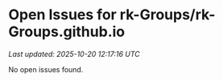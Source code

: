 # Open Issues for rk-Groups/rk-Groups.github.io

*Last updated: 2025-10-20 12:17:16 UTC*

No open issues found.
